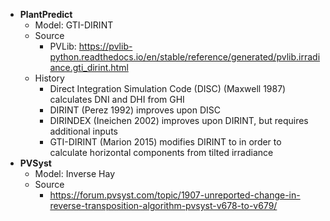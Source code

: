 - **PlantPredict**
	-  Model:  GTI-DIRINT
	- Source
		- PVLib:  https://pvlib-python.readthedocs.io/en/stable/reference/generated/pvlib.irradiance.gti_dirint.html
	- History
		- Direct Integration Simulation Code (DISC) (Maxwell 1987) calculates DNI and DHI from GHI
		- DIRINT (Perez 1992) improves upon DISC
		- DIRINDEX (Ineichen 2002) improves upon DIRINT, but requires additional inputs
		- GTI-DIRINT (Marion 2015) modifies DIRINT to in order to calculate horizontal components from tilted irradiance
- **PVSyst**
	- Model:  Inverse Hay
	- Source
		- https://forum.pvsyst.com/topic/1907-unreported-change-in-reverse-transposition-algorithm-pvsyst-v678-to-v679/